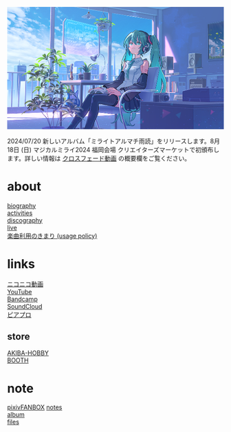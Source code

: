 <p class="cover-image">
  <img src="images/top.png" alt="top" />
</p>

2024/07/20 新しいアルバム「ミライトアルマチ雨読」をリリースします。8月18日 (日) マジカルミライ2024 福岡会場 クリエイターズマーケットで初頒布します。詳しい情報は [クロスフェード動画](https://www.youtube.com/watch?v=33Y_nOGxM3I) の概要欄をご覧ください。

# about

<span class="top-link">[biography](/biography)</span><br />
<span class="top-link">[activities](/activities)</span><br />
<span class="top-link">[discography](/discography)</span><br />
<span class="top-link">[live](/live)</span><br />
<span class="top-link">[楽曲利用のきまり (usage policy)](/usage_policy)</span>

# links

<span class="top-link">[ニコニコ動画](http://www.nicovideo.jp/mylist/10180194)</span><br />
<span class="top-link">[YouTube](https://youtube.com/user/keisei1092)</span><br />
<span class="top-link">[Bandcamp](https://miraitoarumachi.bandcamp.com)</span><br />
<span class="top-link">[SoundCloud](https://soundcloud.com/keisei_1092)</span><br />
<span class="top-link">[ピアプロ](https://piapro.jp/keisei_1092)</span>

## store

<span class="top-link">[AKIBA-HOBBY](https://ec.akbh.jp/products/list.php?maker_id=102)</span><br />
<span class="top-link">[BOOTH](https://miraitoarumachi.booth.pm)</span>


# note

<span class="top-link">[pixivFANBOX](https://www.pixiv.net/fanbox/creator/604687)</span>
<span class="top-link">[notes](/notes)</span><br />
<span class="top-link">[album](/album)</span><br />
<span class="top-link">[files](/files)</span><br />
